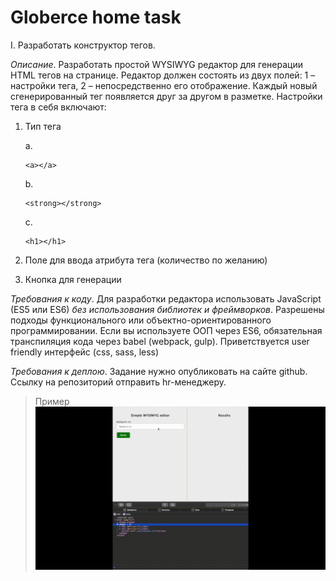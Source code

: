 # Globerce home task

I.	Разработать конструктор тегов.

*Описание*. Разработать простой WYSIWYG редактор для генерации HTML тегов на странице. Редактор должен состоять из двух полей: 1 – настройки тега, 
2 – непосредственно его отображение. Каждый новый сгенерированный тег появляется друг за другом в разметке.
Настройки тега в себя включают:
1.	Тип тега

    a. 
    
        <a></a>
    b.

        <strong></strong>

    c.
    
        <h1></h1>
        
2.	Поле для ввода атрибута тега (количество по желанию)
3.	Кнопка для генерации

*Требования к коду*. Для разработки редактора использовать JavaScript (ES5 или ES6) *без использования библиотек и фреймворков*. Разрешены подходы функционального или объектно-ориентированного программировании. Если вы используете ООП через ES6, обязательная транспиляция кода через babel (webpack, gulp).
Приветствуется user friendly интерфейс (css, sass, less) 

*Требования к деплою*. Задание нужно опубликовать на сайте github. Ссылку на репозиторий отправить hr-менеджеру.

> Пример
![Gif](./example.gif)
